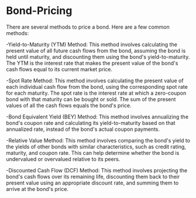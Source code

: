 # Bond-Pricing
There are several methods to price a bond. Here are a few common methods:

-Yield-to-Maturity (YTM) Method: This method involves calculating the present value of all future cash flows from the bond, assuming the bond is held until maturity, and discounting them using the bond's yield-to-maturity. The YTM is the interest rate that makes the present value of the bond's cash flows equal to its current market price.

-Spot Rate Method: This method involves calculating the present value of each individual cash flow from the bond, using the corresponding spot rate for each maturity. The spot rate is the interest rate at which a zero-coupon bond with that maturity can be bought or sold. The sum of the present values of all the cash flows equals the bond's price.

-Bond Equivalent Yield (BEY) Method: This method involves annualizing the bond's coupon rate and calculating its yield-to-maturity based on that annualized rate, instead of the bond's actual coupon payments.

-Relative Value Method: This method involves comparing the bond's yield to the yields of other bonds with similar characteristics, such as credit rating, maturity, and coupon rate. This can help determine whether the bond is undervalued or overvalued relative to its peers.

-Discounted Cash Flow (DCF) Method: This method involves projecting the bond's cash flows over its remaining life, discounting them back to their present value using an appropriate discount rate, and summing them to arrive at the bond's price.
